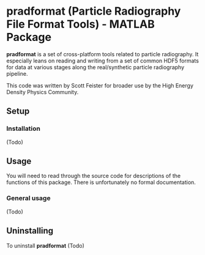 # pradformat (Particle Radiography File Format Tools) - MATLAB Package

**pradformat** is a set of cross-platform tools related to particle radiography. It especially leans on reading and writing from a set of common HDF5 formats for data at various stages along the real/synthetic particle radiography pipeline.

This code was written by Scott Feister for broader use by the High Energy Density Physics Community.

## Setup

### Installation
(Todo)

## Usage
You will need to read through the source code for descriptions of the functions of this package. There is unfortunately no formal documentation.

### General usage
(Todo)

## Uninstalling

To uninstall **pradformat**
(Todo)